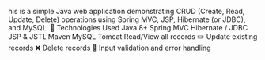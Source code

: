 his is a simple Java web application demonstrating CRUD (Create, Read, Update, Delete) operations using Spring MVC, JSP, Hibernate (or JDBC), and MySQL.
🔧 Technologies Used
Java 8+
Spring MVC
Hibernate / JDBC
JSP & JSTL
Maven
MySQL
Tomcat
Read/View all records
✏️ Update existing records
❌ Delete records
📑 Input validation and error handling
